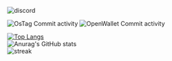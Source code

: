 
![discord](https://discord.c99.nl/widget/theme-4/608063215854682133.png)

![OsTag Commit activity](https://img.shields.io/github/commit-activity/m/OpenPlugins-Minecraft/OsTag?style=for-the-badge)
![OpenWallet Commit activity](https://img.shields.io/github/commit-activity/m/OpenPlugins-Minecraft/OpenWallet?style=for-the-badge)

[![Top Langs](https://github-readme-stats.vercel.app/api/top-langs/?username=PetteriM1&langs_count=8&theme=radical)](https://github.com/anuraghazra/github-readme-stats)</br>
![Anurag's GitHub stats](https://github-readme-stats.vercel.app/api?username=PetteriM1&show_icons=true&theme=radical)</br>
![streak](https://github-readme-streak-stats.herokuapp.com/?user=PetteriM1&theme=radical)
